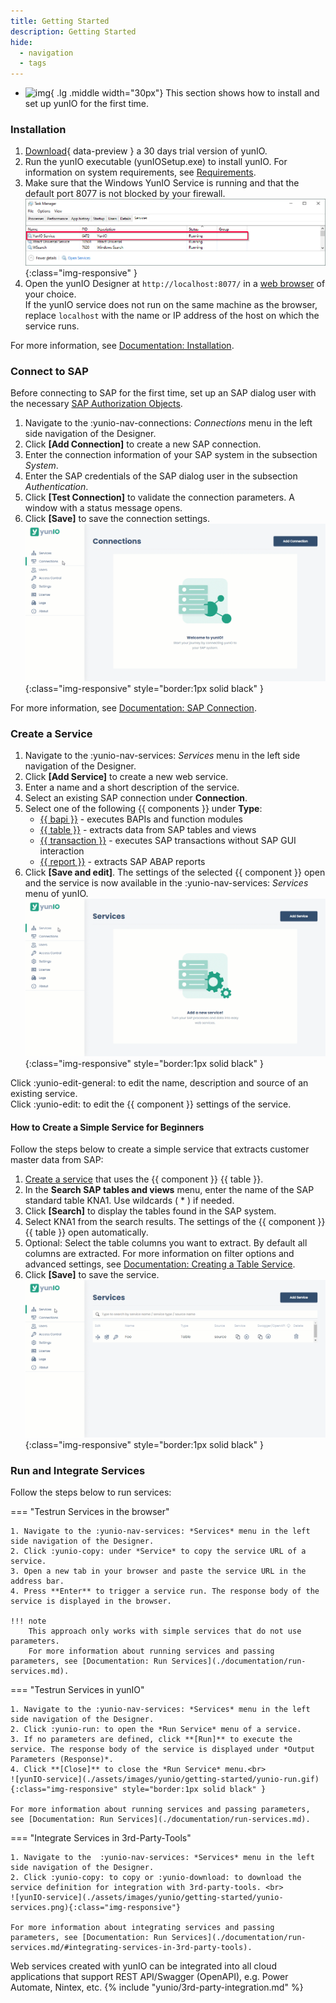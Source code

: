 ```yaml
---
title: Getting Started
description: Getting Started
hide:
  - navigation
  - tags
---
```


<div class="grid cards" markdown>

-   ![img](site:assets/images/logos/theo-thumbs.png){ .lg .middle width="30px"} This section shows how to install and set up yunIO for the first time.

</div>


### Installation

1. [Download](https://theobald-software.com/en/download-trial/){ data-preview } a 30 days trial version of yunIO.
2. Run the yunIO executable (yunIOSetup.exe) to install yunIO.
For information on system requirements, see [Requirements](documentation/setup/requirements.md).
3. Make sure that the Windows YunIO Service is running and that the default port 8077 is not blocked by your firewall.<br>
![yunio-windows-service](./assets/images/yunio/getting-started/yunio-windows-service.png){:class="img-responsive" }
4. Open the yunIO Designer at `http://localhost:8077/` in a [web browser](https://help.theobald-software.com/en/yunio/introduction/requirements#supported-web-browsers) of your choice.<br>
If the yunIO service does not run on the same machine as the browser, replace `localhost` with the name or IP address of the host on which the service runs.

For more information, see [Documentation: Installation](documentation/setup/installation.md/#setup).

### Connect to SAP

Before connecting to SAP for the first time, set up an SAP dialog user with the necessary [SAP Authorization Objects](documentation/setup-in-sap/sap-authority-objects.md/#sap-authorization-profiles).

1. Navigate to the  :yunio-nav-connections: *Connections* menu in the left side navigation of the Designer.
2. Click **[Add Connection]** to create a new SAP connection.<br>
3. Enter the connection information of your SAP system in the subsection *System*.<br>
4. Enter the SAP credentials of the SAP dialog user in the subsection *Authentication*.
5. Click **[Test Connection]** to validate the connection parameters. A window with a status message opens.
6. Click **[Save]** to save the connection settings. <br>
![yunIO-connection](./assets/images/yunio/getting-started/yunio-connections.gif){:class="img-responsive" style="border:1px solid black" }

For more information, see [Documentation: SAP Connection](documentation/sap-connection/index.md).

<!---
![web-ui](./assets/images/yunio/getting-started/add-connection.png){:class="img-responsive"}
![yunIO-connection](./assets/images/yunio/getting-started/yunio-connections.png){:class="img-responsive"}
-->

### Create a Service

1. Navigate to the  :yunio-nav-services: *Services* menu in the left side navigation of the Designer.
2. Click **[Add Service]** to create a new web service.
3. Enter a name and a short description of the service. 
4. Select an existing SAP connection under **Connection**.
5. Select one of the following {{ components }} under **Type**: 
	- [{{ bapi }}](./documentation/function-modules-and-bapis/index.md) - executes BAPIs and function modules
	- [{{ table }}](./documentation/tables-and-views/index.md) - extracts data from SAP tables and views
	- [{{ transaction }}](./documentation/transactions/index.md) - executes SAP transactions without SAP GUI interaction
	- [{{ report }}](./documentation/reports/index.md) - extracts SAP ABAP reports
6. Click **[Save and edit]**.
The settings of the selected {{ component }} open and the service is now available in the :yunio-nav-services: *Services* menu of yunIO.<br>
![yunIO-service](./assets/images/yunio/getting-started/yunio-services.gif){:class="img-responsive" style="border:1px solid black" }

Click :yunio-edit-general: to edit the name, description and source of an existing service.<br>
Click :yunio-edit: to edit the {{ component }} settings of the service. <br>


#### How to Create a Simple Service for Beginners

Follow the steps below to create a simple service that extracts customer master data from SAP:

1. [Create a service](#create-a-service) that uses the {{ component }} {{ table }}.
2. In the **Search SAP tables and views** menu, enter the name of the SAP standard table KNA1. Use wildcards ( * ) if needed.
3. Click **[Search]** to display the tables found in the SAP system.
4. Select KNA1 from the search results. The settings of the {{ component }} {{ table }} open automatically.
5. Optional: Select the table columns you want to extract. By default all columns are extracted. 
For more information on filter options and advanced settings, see [Documentation: Creating a Table Service](documentation/tables-and-views/creating-a-table-service.md/#settings).
6. Click **[Save]** to save the service.<br>
![yunIO-sample-service](./assets/images/yunio/getting-started/yunio-sample-service.gif){:class="img-responsive" style="border:1px solid black" }

<!---
![yunIO-new-service](./assets/images/yunio/yunio-services.png){:class="img-responsive" width="750px"}
![yunIO-new-service](./assets/images/yunio/create-table.png){:class="img-responsive" width="750px"}

yunIO offers the following features for reading and writing data from and to SAP:

|  {{ Component }}  |  Description   |  
|----------|-------------|
| [{{ bapi }}](./documentation/function-modules-and-bapis/index.md) | Execute BAPIs and Function Modules. |
| [{{ table }}](./documentation/table-and-views/index.md) | Extract SAP ABAP reports. | 
| [{{ transaction }}](./documentation/table-and-views/index.md) | Extract data from SAP tables and views. |
| [{{ report }}](./documentation/table-and-views/index.md)  | Execute SAP transactions without SAP GUI interaction. |

!!! tip 

	Follow the steps below to create a simple test service that extracts customer master data from SAP
	
	1. [Create a service](#create-a-service) that uses the {{ component }} {{ table }}.
	2. In the **Search SAP tables and views** menu, enter the name of the SAP standard table KNA1. Use wildcards ( * ) if needed.
	3. Click **[Search]** to display the tables found in the SAP system.
	4. Select KNA1 from the search results. The settings of the {{ component }} {{ table }} open automatically.
	5. Optional: Select the table columns you want to extract. By default all columns are extracted. 
	For more information on filter options and advanced settings, see [Documentation: Creating a Table Service](documentation/tables-and-views/creating-a-table-service.md/#settings).
	6. Click **[Save]** to save the service.<br>
	![yunIO-sample-service](./assets/images/yunio/getting-started/yunio-sample-service.gif){:class="img-responsive" style="border:1px solid black" }


### Run a Service

Follow the steps below to testrun a service directly in yunIO:

1. Navigate to the :yunio-nav-services: *Services* menu in the left side navigation of the Designer.
2. Click :yunio-run: to open the *Run Service* menu of a service.
3. Click **[Run]** to execute the service. <br>
The response body of the service is displayed under *Output Parameters (Response)*.
4. Click **[Close]** to close the *Run Service* menu.<br>
![yunIO-service](./assets/images/yunio/getting-started/yunio-run.gif){:class="img-responsive" style="border:1px solid black" }

For more information about running services and passing parameters, see [Documentation: Run Services](./documentation/run-services.md).

#### How to Integrate yunIO Services with 3rd-Party-Tools
1. Navigate to the  :yunio-nav-services: *Services* menu in the left side navigation of the Designer.
2. Click :yunio-copy: to copy or :yunio-download: to download the service definition for integration with 3rd-party-tools. 

Web services created with yunIO can be integrated into all cloud applications that support REST API/Swagger (OpenAPI), e.g. Power Automate, Nintex, etc.
{% include "yunio/3rd-party-integration.md" %}

-->

### Run and Integrate Services

Follow the steps below to run services:

=== "Testrun Services in the browser"

	1. Navigate to the :yunio-nav-services: *Services* menu in the left side navigation of the Designer.
	2. Click :yunio-copy: under *Service* to copy the service URL of a service.
	3. Open a new tab in your browser and paste the service URL in the address bar.
	4. Press **Enter** to trigger a service run. The response body of the service is displayed in the browser.
	
	!!! note
		This approach only works with simple services that do not use parameters.
		For more information about running services and passing parameters, see [Documentation: Run Services](./documentation/run-services.md).


=== "Testrun Services in yunIO"

	1. Navigate to the :yunio-nav-services: *Services* menu in the left side navigation of the Designer.
	2. Click :yunio-run: to open the *Run Service* menu of a service.
	3. If no parameters are defined, click **[Run]** to execute the service. The response body of the service is displayed under *Output Parameters (Response)*.
	4. Click **[Close]** to close the *Run Service* menu.<br>
	![yunIO-service](./assets/images/yunio/getting-started/yunio-run.gif){:class="img-responsive" style="border:1px solid black" }

	For more information about running services and passing parameters, see [Documentation: Run Services](./documentation/run-services.md).

=== "Integrate Services in 3rd-Party-Tools"

	1. Navigate to the  :yunio-nav-services: *Services* menu in the left side navigation of the Designer.
	2. Click :yunio-copy: to copy or :yunio-download: to download the service definition for integration with 3rd-party-tools. <br>
	![yunIO-service](./assets/images/yunio/getting-started/yunio-services.png){:class="img-responsive"}

	For more information about integrating services and passing parameters, see [Documentation: Run Services](./documentation/run-services.md/#integrating-services-in-3rd-party-tools).


Web services created with yunIO can be integrated into all cloud applications that support REST API/Swagger (OpenAPI), e.g. Power Automate, Nintex, etc.
{% include "yunio/3rd-party-integration.md" %}

